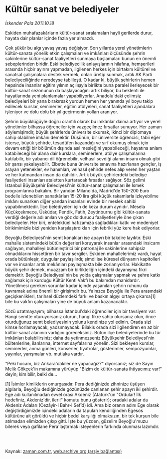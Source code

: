 # Kültür sanat  ve belediyeler

*İskender Pala 2011.10.18*

<td class="columnist-detail">
<p>Eskiden muhafazakârların kültür-sanat sıralamaları hayli gerilerde durur, hayata dair planlar içinde fazla yer almazdı.</p>
<p>
<div id="haberMetinDiv">
<p>Çok şükür bu algı yavaş yavaş değişiyor. Son yıllarda yerel yönetimlerin kültür-sanata yönelik etkin çalışmaları ve imkânları ölçüsünde şehrin sakinlerine kültür-sanat faaliyetleri sunmaya başlamaları bunun en önemli sebeplerinden biridir. Eski belediyecilik anlayışlarının hilafına, hemşerileri arasında hiçbir ayırım yapmadan, ilgilenen herkes için birtakım kültürel ve sanatsal çalışmalara destek vermek, onları üretip sunmak, artık AK Parti belediyeciliğinde neredeyse tabiileşti. O kadar ki, büyük şehirlerin hemen hepsinde insanlar eğitim yılının açılışıyla birlikte buna paralel ilerleyecek bir kültür-sanat sezonunun da başlayacağını artık biliyor, bu beklenti ile hayatlarında yeni planlamalar yapabiliyorlar. Anadolu'daki çelimsiz belediyeleri bir yana bırakırsak yurdun hemen her yanında yıl boyu takip edilecek kurslar, seminerler, eğitim atölyeleri, sanat faaliyetleri ajandalara işleniyor ve dolu dolu bir yıl geçirmenin yolları aranıyor.
<p>Şehrin büyüklüğüyle doğru orantılı olarak bu imkânlar daima artıyor ve yerel yönetimler bilhassa öğrenciler için vazgeçilmez fırsatlar sunuyor. Her zaman söylemişimdir, büyük şehirlerde üniversite okumak, ikinci bir diplomaya sahip olabilme imkânı demektir. Düşünün, bir üniversite öğrencisi, tabii eğer isterse, büyük şehirde, tesadüfen kazandığı ve sırf okumuş olmak için devam ettiği bir bölümün dışında asıl mesleğini yapabileceği, hayatına anlam katabileceği bir alana dair kurslara, seminerlere, atölye çalışmalarına katılabilir, bir yabancı dil öğrenebilir, velhasıl sevdiği alanın insanı olmak gibi bir şansı yakalayabilir. Elbette buna üniversite sınavına hazırlanan gençler, iş arayan yetenekler, ev hanımları, velhasıl şehirde nefes alıp veren her yaştan ve her katmandan insan da dahildir. Artık büyük şehirlerdeki belediye faaliyetleri insanları ataletten kurtaracak fırsatlar sağlıyor. Söz gelimi İstanbul Büyükşehir Belediyesi'nin kültür-sanat çalışmaları ile İsmek programlarına bakalım. Bir yandan Milano'da, Madrid'de 150-200 Euro bedelle izlenebilen sanatkârları 15-20 lira gibi küçük rakamlarla izleyebilme imkânı sunarken diğer yandan insanları evinde bir meslek sahibi yapabilmektedir. İlçe belediyeleri için de keza durum aynıdır. Mesela Küçükçekmece, Üsküdar, Pendik, Fatih, Zeytinburnu gibi kültür-sanata verdiği değerle adı anılan ve göz doldurucu faaliyetleriyle öne çıkan belediyeler. Her biri, entelektüel hafızamıza sağladıkları katkı ve medeniyet birikimimizle bizi yeniden karşılaştırdıkları için tebriki yüz kere hak ediyorlar.
<p>Beyoğlu Belediyesi'nin semt konakları ise apayrı bir takdire layıktır. Eski mahalle sistemindeki bütün değerleri koruyarak insanlar arasındaki insicamı sağlayan, mahalleyi bütünleştirici bir patronaj ile sakinlerine sahipsiz olmadıklarını hissettiren bir tavır sergiler. Eskiden mahallelerimiz vardı, hayat orada bütünleşir, duygular paylaşılırdı; şimdi ise küresel dünyanın kapitolleri var ve insanlar artık mekânları paylaşmakta bile zorlanıyorlar. Hakikatte büyük şehir demek, muazzam bir birlikteliğin içindeki dayanışma fikri demektir. Beyoğlu Belediyesi'nin bu yolda çalışmalar yapmak ve şehre katkı sağlamak için kurduğu Kültür Kenti Vakfı bu bakımdan manidardır. Yönetilmesi gereken sorunlar kadar içinde yaşanılan şehrin ruhunu da kavramak adına önemli bir girişimdir bu. Yalnızca Beyoğlu ile Pera arasındaki geçişkenlikleri, tarihsel düzlemdeki farkı ve baskın algıyı ortaya çıkarsa[1] bile bu vakfın çalışmaları yine de büyük anlam kazanacaktır.
<p>Sözü uzatmayayım; bilhassa İstanbul'daki öğrenciler için bir tavsiyem var: Hangi semtte oturuyorsanız oturun, hangi fikre sahip olursanız olun, önce oturduğunuz semt belediyesinin yolunu kendinize yol edinin. Orada sizi kimse horlamayacak, yadsımayacak. Bilakis orada sizi ilgilendiren en az bir kültür-sanat alanının varlığını göreceksiniz. Bütün ilçe belediyelerinde bu tür imkânları bulabilirsiniz; daha da yetinmezseniz Büyükşehir Belediyesi'nin bültenlerine, ilanlarına, internet sayfalarına yönelin. Sizi bekleyen kurslar, seminerler, anma günleri, konserler, tiyatrolar, gösterimler, sempozyumlar, yayınlar, yarışmalar vb. mutlaka vardır.
<p>"Peki hocam, biz Ankara'dakiler ne yapacağız?" diyorsanız; siz de Sayın Melik Gökçek'in makamına yürüyüp "Bizim de kültür-sanata ihtiyacımız var!" deyin; kim bilir, belki de...
<p>[1] İsimler kimliklerin omurgasıdır. Pera dediğinizde zihninize üşüşen algılarla, Beyoğlu dediğinizde gözünüzde canlanan şehir apayrı iki şehirdir. Ege adı kullanılmadan evvel orası Akdeniz (Atatürk'ün "Ordular! İlk hedefiniz, Akdeniz'dir, ileri!" komutu bunu gösterir); oradaki adalar da Akdeniz Adaları (Cezâyir-i Bahr-i Sefîd) idi. Ama biz oranın adını Ege olarak değiştirdiğimizde içindeki adaların da tapuları kendiliğinden Egesos kültürüne ait görüldü ve hiçbir bedel karşılığı olmaksızın, bir tek kurşun bile atılmadan elimizden çıkıp gitti. İşte bu yüzden, güzelim Beyoğlu'muzu bilerek veya gafilane Pera'laştırmak isteyenlerin farkında olunması lazımdır. </p></p></p></p></p></p></div>
</p>


<p><br>
		 </br></p></td>

Kaynak: [zaman.com.tr](http://zaman.com.tr/yazar.do?yazino=1191786), [web.archive.org (arşiv bağlantısı)](http://web.archive.org/web/20111221091402/http://www.zaman.com.tr:80/yazar.do?yazino=1191786)
